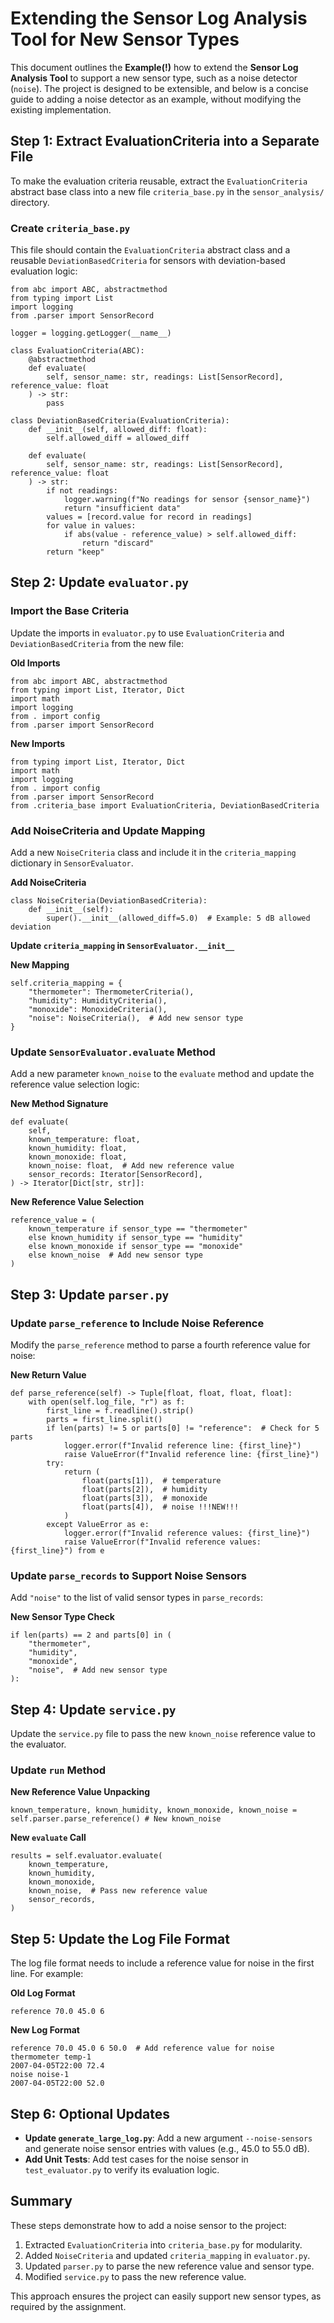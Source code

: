 # Extending the Sensor Log Analysis Tool for New Sensor Types

This document outlines the **Example(!)** how to extend the **Sensor Log Analysis Tool** to support a new sensor type, such as a noise detector (`noise`). The project is designed to be extensible, and below is a concise guide to adding a noise detector as an example, without modifying the existing implementation.

## Step 1: Extract EvaluationCriteria into a Separate File

To make the evaluation criteria reusable, extract the `EvaluationCriteria` abstract base class into a new file `criteria_base.py` in the `sensor_analysis/` directory.

### Create `criteria_base.py`

This file should contain the `EvaluationCriteria` abstract class and a reusable `DeviationBasedCriteria` for sensors with deviation-based evaluation logic:

```
from abc import ABC, abstractmethod
from typing import List
import logging
from .parser import SensorRecord

logger = logging.getLogger(__name__)

class EvaluationCriteria(ABC):
    @abstractmethod
    def evaluate(
        self, sensor_name: str, readings: List[SensorRecord], reference_value: float
    ) -> str:
        pass

class DeviationBasedCriteria(EvaluationCriteria):
    def __init__(self, allowed_diff: float):
        self.allowed_diff = allowed_diff

    def evaluate(
        self, sensor_name: str, readings: List[SensorRecord], reference_value: float
    ) -> str:
        if not readings:
            logger.warning(f"No readings for sensor {sensor_name}")
            return "insufficient data"
        values = [record.value for record in readings]
        for value in values:
            if abs(value - reference_value) > self.allowed_diff:
                return "discard"
        return "keep"
```

## Step 2: Update `evaluator.py`

### Import the Base Criteria

Update the imports in `evaluator.py` to use `EvaluationCriteria` and `DeviationBasedCriteria` from the new file:

**Old Imports**

```
from abc import ABC, abstractmethod
from typing import List, Iterator, Dict
import math
import logging
from . import config
from .parser import SensorRecord
```

**New Imports**

```
from typing import List, Iterator, Dict
import math
import logging
from . import config
from .parser import SensorRecord
from .criteria_base import EvaluationCriteria, DeviationBasedCriteria
```

### Add NoiseCriteria and Update Mapping

Add a new `NoiseCriteria` class and include it in the `criteria_mapping` dictionary in `SensorEvaluator`.

**Add NoiseCriteria**

```
class NoiseCriteria(DeviationBasedCriteria):
    def __init__(self):
        super().__init__(allowed_diff=5.0)  # Example: 5 dB allowed deviation
```

**Update `criteria_mapping` in `SensorEvaluator.__init__`**

**New Mapping**

```
self.criteria_mapping = {
    "thermometer": ThermometerCriteria(),
    "humidity": HumidityCriteria(),
    "monoxide": MonoxideCriteria(),
    "noise": NoiseCriteria(),  # Add new sensor type
}
```

### Update `SensorEvaluator.evaluate` Method

Add a new parameter `known_noise` to the `evaluate` method and update the reference value selection logic:

**New Method Signature**

```
def evaluate(
    self,
    known_temperature: float,
    known_humidity: float,
    known_monoxide: float,
    known_noise: float,  # Add new reference value
    sensor_records: Iterator[SensorRecord],
) -> Iterator[Dict[str, str]]:
```

**New Reference Value Selection**

```
reference_value = (
    known_temperature if sensor_type == "thermometer"
    else known_humidity if sensor_type == "humidity"
    else known_monoxide if sensor_type == "monoxide"
    else known_noise  # Add new sensor type
)
```

## Step 3: Update `parser.py`

### Update `parse_reference` to Include Noise Reference

Modify the `parse_reference` method to parse a fourth reference value for noise:

**New Return Value**

```
def parse_reference(self) -> Tuple[float, float, float, float]:
    with open(self.log_file, "r") as f:
        first_line = f.readline().strip()
        parts = first_line.split()
        if len(parts) != 5 or parts[0] != "reference":  # Check for 5 parts
            logger.error(f"Invalid reference line: {first_line}")
            raise ValueError(f"Invalid reference line: {first_line}")
        try:
            return (
                float(parts[1]),  # temperature
                float(parts[2]),  # humidity
                float(parts[3]),  # monoxide
                float(parts[4]),  # noise !!!NEW!!!
            )
        except ValueError as e:
            logger.error(f"Invalid reference values: {first_line}")
            raise ValueError(f"Invalid reference values: {first_line}") from e
```

### Update `parse_records` to Support Noise Sensors

Add `"noise"` to the list of valid sensor types in `parse_records`:

**New Sensor Type Check**

```
if len(parts) == 2 and parts[0] in (
    "thermometer",
    "humidity",
    "monoxide",
    "noise",  # Add new sensor type
):
```

## Step 4: Update `service.py`

Update the `service.py` file to pass the new `known_noise` reference value to the evaluator.

### Update `run` Method

**New Reference Value Unpacking**

```
known_temperature, known_humidity, known_monoxide, known_noise = self.parser.parse_reference() # New known_noise
```

**New `evaluate` Call**

```
results = self.evaluator.evaluate(
    known_temperature,
    known_humidity,
    known_monoxide,
    known_noise,  # Pass new reference value
    sensor_records,
)
```

## Step 5: Update the Log File Format

The log file format needs to include a reference value for noise in the first line. For example:

**Old Log Format**

```
reference 70.0 45.0 6
```

**New Log Format**

```
reference 70.0 45.0 6 50.0  # Add reference value for noise
thermometer temp-1
2007-04-05T22:00 72.4
noise noise-1
2007-04-05T22:00 52.0
```

## Step 6: Optional Updates

- **Update `generate_large_log.py`**: Add a new argument `--noise-sensors` and generate noise sensor entries with values (e.g., 45.0 to 55.0 dB).
- **Add Unit Tests**: Add test cases for the noise sensor in `test_evaluator.py` to verify its evaluation logic.

## Summary

These steps demonstrate how to add a noise sensor to the project:
1. Extracted `EvaluationCriteria` into `criteria_base.py` for modularity.
2. Added `NoiseCriteria` and updated `criteria_mapping` in `evaluator.py`.
3. Updated `parser.py` to parse the new reference value and sensor type.
4. Modified `service.py` to pass the new reference value.

This approach ensures the project can easily support new sensor types, as required by the assignment.
